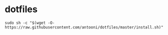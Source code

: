 # dotfiles
```
sudo sh -c "$(wget -O- https://raw.githubusercontent.com/antooni/dotfiles/master/install.sh)"
```
